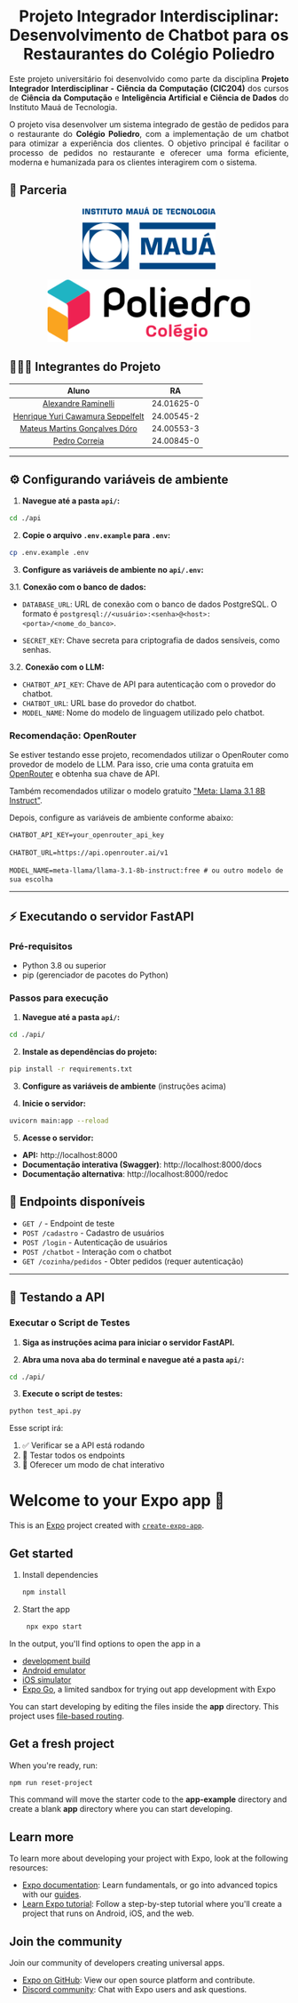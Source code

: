<h1 align="center">Projeto Integrador Interdisciplinar:<br>Desenvolvimento de Chatbot para os Restaurantes do Colégio Poliedro</h1>

<!-- Introdução -->
<p align="justify">Este projeto universitário foi desenvolvido como parte da disciplina <strong>Projeto Integrador Interdisciplinar - Ciência da Computação (CIC204)</strong> dos cursos de <strong>Ciência da Computação</strong> e <strong>Inteligência Artificial e Ciência de Dados</strong> do Instituto Mauá de Tecnologia.</p>
<p align="justify">O projeto visa desenvolver um sistema integrado de gestão de pedidos para o restaurante do <strong>Colégio Poliedro</strong>, com a implementação de um chatbot para otimizar a experiência dos clientes. O objetivo principal é facilitar o processo de pedidos no restaurante e oferecer uma forma eficiente, moderna e humanizada para os clientes interagirem com o sistema.</p>

<!-- Parceria -->

## 🤝 Parceria

<div align="center" style="display: flex; flex-direction: row; align-items: center; width: 100%; justify-content: center; gap: 16px; flex-wrap: wrap;">
    <!-- IMT -->
    <a href="https://www.maua.br" target="_blank">
        <img height="112px" src="./docs/images/logos/logo-IMT.png" alt="Instituto Mauá de Tecnologia">
    </a>
    <!-- Poliedro -->
    <a href="https://www.colegiopoliedro.com.br" target="_blank">
        <img height="112px" src="./docs/images/logos/logo-Poliedro.svg" alt="Colégio Poliedro">
    </a>
</div>

<!-- Integrantes -->

## 🧑🏻‍💻 Integrantes do Projeto

|                                   Aluno                                    |     RA     |
| :------------------------------------------------------------------------: | :--------: |
|        [Alexandre Raminelli](https://github.com/alexandreraminelli)        | 24.01625-0 |
| [Henrique Yuri Cawamura Seppelfelt](https://github.com/HenriqueSeppelfelt) | 24.00545-2 |
|      [Mateus Martins Gonçalves Dóro ](https://github.com/mateusmats)       | 24.00553-3 |
|            [Pedro Correia ](https://github.com/PedroCorreia73)             | 24.00845-0 |

---

<!-- Instruções para configurar variáveis de ambiente -->

## ⚙️ Configurando variáveis de ambiente

1. **Navegue até a pasta `api/`:**

```bash
cd ./api
```

2. **Copie o arquivo `.env.example` para `.env`:**

```bash
cp .env.example .env
```

3. **Configure as variáveis de ambiente no `api/.env`:**

<!-- Variáveis de ambiente do banco de dados -->

3.1. **Conexão com o banco de dados:**

- `DATABASE_URL`: URL de conexão com o banco de dados PostgreSQL. O formato é `postgresql://<usuário>:<senha>@<host>:<porta>/<nome_do_banco>`.

- `SECRET_KEY`: Chave secreta para criptografia de dados sensíveis, como senhas.

<!-- Variáveis de ambiente do chatbot -->

3.2. **Conexão com o LLM:**

- `CHATBOT_API_KEY`: Chave de API para autenticação com o provedor do chatbot.
- `CHATBOT_URL`: URL base do provedor do chatbot.
- `MODEL_NAME`: Nome do modelo de linguagem utilizado pelo chatbot.

<!-- Instruções para usar o OpenRouter -->

### Recomendação: OpenRouter

Se estiver testando esse projeto, recomendados utilizar o OpenRouter como provedor de modelo de LLM. Para isso, crie uma conta gratuita em [OpenRouter](https://openrouter.ai/) e obtenha sua chave de API.

Também recomendados utilizar o modelo gratuito ["Meta: Llama 3.1 8B Instruct"](https://openrouter.ai/meta-llama/llama-3.1-8b-instruct:free).

Depois, configure as variáveis de ambiente conforme abaixo:

```env
CHATBOT_API_KEY=your_openrouter_api_key

CHATBOT_URL=https://api.openrouter.ai/v1

MODEL_NAME=meta-llama/llama-3.1-8b-instruct:free # ou outro modelo de sua escolha
```

---

<!-- Instruções para iniciar o servidor FastAPI -->

## ⚡ Executando o servidor FastAPI

### Pré-requisitos

- Python 3.8 ou superior
- pip (gerenciador de pacotes do Python)

### Passos para execução

1. **Navegue até a pasta `api/`:**

```bash
cd ./api/
```

2. **Instale as dependências do projeto:**

```bash
pip install -r requirements.txt
```

3. **Configure as variáveis de ambiente** (instruções acima)

4. **Inicie o servidor:**

```bash
uvicorn main:app --reload
```

5. **Acesse o servidor:**

- **API:** http://localhost:8000
- **Documentação interativa (Swagger)**: http://localhost:8000/docs
- **Documentação alternativa**: http://localhost:8000/redoc

## 📡 Endpoints disponíveis

- `GET /` - Endpoint de teste
- `POST /cadastro` - Cadastro de usuários
- `POST /login` - Autenticação de usuários
- `POST /chatbot` - Interação com o chatbot
- `GET /cozinha/pedidos` - Obter pedidos (requer autenticação)

---

## 🧪 Testando a API

### Executar o Script de Testes

1. **Siga as instruções acima para iniciar o servidor FastAPI.**

2. **Abra uma nova aba do terminal e navegue até a pasta `api/`:**

```bash
cd ./api/
```

3. **Execute o script de testes:**

```bash
python test_api.py
```

Esse script irá:

1. ✅ Verificar se a API está rodando
2. 🧪 Testar todos os endpoints
3. 💬 Oferecer um modo de chat interativo

# Welcome to your Expo app 👋

This is an [Expo](https://expo.dev) project created with [`create-expo-app`](https://www.npmjs.com/package/create-expo-app).

## Get started

1. Install dependencies

   ```bash
   npm install
   ```

2. Start the app

   ```bash
    npx expo start
   ```

In the output, you'll find options to open the app in a

- [development build](https://docs.expo.dev/develop/development-builds/introduction/)
- [Android emulator](https://docs.expo.dev/workflow/android-studio-emulator/)
- [iOS simulator](https://docs.expo.dev/workflow/ios-simulator/)
- [Expo Go](https://expo.dev/go), a limited sandbox for trying out app development with Expo

You can start developing by editing the files inside the **app** directory. This project uses [file-based routing](https://docs.expo.dev/router/introduction).

## Get a fresh project

When you're ready, run:

```bash
npm run reset-project
```

This command will move the starter code to the **app-example** directory and create a blank **app** directory where you can start developing.

## Learn more

To learn more about developing your project with Expo, look at the following resources:

- [Expo documentation](https://docs.expo.dev/): Learn fundamentals, or go into advanced topics with our [guides](https://docs.expo.dev/guides).
- [Learn Expo tutorial](https://docs.expo.dev/tutorial/introduction/): Follow a step-by-step tutorial where you'll create a project that runs on Android, iOS, and the web.

## Join the community

Join our community of developers creating universal apps.

- [Expo on GitHub](https://github.com/expo/expo): View our open source platform and contribute.
- [Discord community](https://chat.expo.dev): Chat with Expo users and ask questions.
